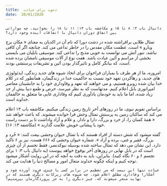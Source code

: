 ```yaml
---
title:  دعوت برای عبادت
date:  20/01/2020
---
```


`دانیال باب ۳: ۸ تا ۱۵ و مکاشفه باب ۱۳: ۱۱ تا ۱۸ را بخوانید. چه موازاتی بین اتفاق دوران دانیال با اتفاقات آینده وجود دارد؟`

تمثال طلایی برافراشته شده در دشت دورا که نام آن در اکدیان به معنای « مکان برج وبارو » است، عظمت مکان مقدس را در خاطر تداعی می کند. چنانچه اگر آن کافی نباشد، تنور آتش می توانست به خوبی مذبح را تداعی کند. موسیقی بابلیان می بایستی بخشی از مراسم و آئین عبادت باشد. هفت نوع از آلات موسیقی نامشان برده شده است، که بیانگر کامل و تاثیرگذار بودن آئین و تشریفات پرستشی بودند.

امروزه، ما از هر طرف با بمباران فراخوان برای اتخاذ شیوه های جدید زندگی، ایدئولوژی های جدید، و رهاکردن تعهد خود نسبت به حاکمیت خدا در زندگیمان، همانطور که در کلام خدا بیان شده روبرو هستیم، و می خواهند که تعهد و وفاوداری خود را به جانشینان معاصر امپراتوری بابل اعلام کنیم. مدتهاست که به نظر میرسد، حرص و طمع دنیا بیش از حد زیاد شده، اما ما باید به خودمان یادآوری کنیم که وفاداری غایی ما متعلق به خالقمان خداوند است.

براساس تقویم نبوی، ما در روزهای آخر تاریخ زمین زندگی میکنیم. مکاشفه باب ۱۳ اعلام می کند که ساکنان زمین به پرستش تمثال وحش فرا خوانده میشوند. که باعث خواهد شد « همهٔ کسان را، از خرد و بزرگ، دارا و نادار، و غلام و آزاد واداشت تا بر دست راست خود یا پیشانی خویش علامت گذارند » (مکاشفه ۱۳: ۱۶).

گفته میشود که شش دسته از افراد هستند که با تمثال حیوان وحشی بیعت کنند: « خُرد و بزرگ، فقیر و غنی، برده و آزاد ». شماره حیوان وحشی که ۶۶۶ هست، نیز بر ۶ تاکید دارد. این نشان می دهد که تمثال ساخته شده بوسیله نبوکدنصر، فقط  تجسم از آن چیزی است که در بابل نهایی در روزهای آخر بوقوع خواهد پیوست (به دانیال باب ۳: ۱ برای تجسم ۶ و ۶۰  نگاه کنید). بنابراین، باید به دقت به آنچه که در این روایت آشکار میشود توجه کنیم و اینکه چگونه خداوند متعال امور و مصالح دنیا را هدایت می کند.

`عبادت تنها این نیست که سر تعظیم در برابر کسی یا چیزی فرود آورده شود و آشکارا وفاداری مطلق اعلام شود. چه شیوه های زیرکانه دیگری هستند که در نهایت منجر میشوند که، چیز دیگری را به جز پروردگارمان بپرستیم؟`